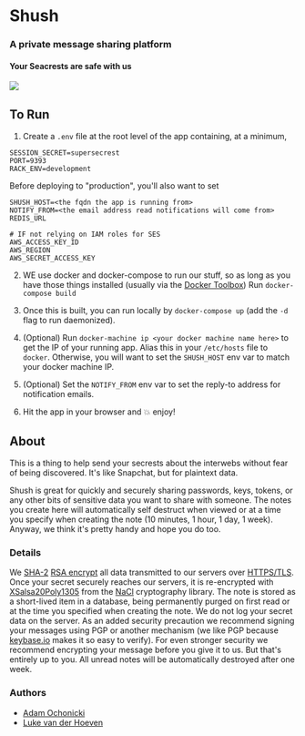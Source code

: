 # Shush

### A private message sharing platform

#### Your Seacrests are safe with us

![](http://cl.ly/image/2R2v3e0k142f/seacrests.jpg)

## To Run

1. Create a `.env` file at the root level of the app containing, at a minimum,

```
SESSION_SECRET=supersecrest
PORT=9393
RACK_ENV=development
```

Before deploying to "production", you'll also want to set

```
SHUSH_HOST=<the fqdn the app is running from>
NOTIFY_FROM=<the email address read notifications will come from>
REDIS_URL

# IF not relying on IAM roles for SES
AWS_ACCESS_KEY_ID
AWS_REGION
AWS_SECRET_ACCESS_KEY
```

2. WE use docker and docker-compose to run our stuff, so as long as you have those things installed (usually via the [Docker Toolbox][1]) Run `docker-compose build`

3. Once this is built, you can run locally by `docker-compose up` (add the `-d` flag to run daemonized).

4. (Optional) Run `docker-machine ip <your docker machine name here>` to get the IP of your running app. Alias this in your `/etc/hosts` file to `docker`. Otherwise, you will want to set the `SHUSH_HOST` env var to match your docker machine IP.

5. (Optional) Set the `NOTIFY_FROM` env var to set the reply-to address for notification emails.

5. Hit the app in your browser and :boom: enjoy!

## About

This is a thing to help send your secrests about the interwebs without fear of being discovered. It's like Snapchat, but for plaintext data.

Shush is great for quickly and securely sharing passwords, keys, tokens, or any other bits of sensitive data you want to share with someone. The notes you create here will automatically self destruct when viewed or at a time you specify when creating the note (10 minutes, 1 hour, 1 day, 1 week). Anyway, we think it's pretty handy and hope you do too.

### Details

We [SHA-2](https://en.wikipedia.org/wiki/SHA-2) [RSA encrypt](https://en.wikipedia.org/wiki/RSA_%28cryptosystem%29) all data transmitted to our servers over [HTTPS/TLS](https://en.wikipedia.org/wiki/Transport_Layer_Security). Once your secret securely reaches our servers, it is re-encrypted with [XSalsa20](https://en.wikipedia.org/wiki/Salsa20)[Poly1305](https://en.wikipedia.org/wiki/Poly1305-AES) from the [NaCl](http://nacl.cr.yp.to/valid.html) cryptography library. The note is stored as a short-lived item in a database, being permanently purged on first read or at the time you specified when creating the note. We do not log your secret data on the server. As an added security precaution we recommend signing your messages using PGP or another mechanism (we like PGP because [keybase.io](https://keybase.io) makes it so easy to verify). For even stronger security we recommend encrypting your message before you give it to us. But that's entirely up to you. All unread notes will be automatically destroyed after one week.

### Authors

- [Adam Ochonicki](https://github.com/fromonesrc)
- [Luke van der Hoeven](https://github.com/plukevdh)


[1]: https://www.docker.com/toolbox
